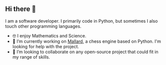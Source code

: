 ## Hi there 👋

I am a software developer. I primarily code in Python, but sometimes I also touch other programming languages.

- 🤓 I enjoy Mathematics and Science.
- 🔭 I’m currently working on [Mallard](https://github.com/DuongNam1/Mallard), a chess engine based on Python. I'm looking for help with the project.
- 👯 I’m looking to collaborate on any open-source project that could fit in my range of skills.

